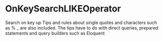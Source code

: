 # OnKeySearchLIKEOperator
Search on key up 
Tips and rules about single quotes and characters such as % _ are also included.
The tips have to do with direct queries, prepared statements and query builders such as Eloquent
